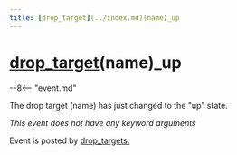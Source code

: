 ```yaml
---
title: [drop_target](../index.md)(name)_up
---
```


# [drop_target](../index.md)(name)_up


--8<-- "event.md"

The drop target (name) has just changed to the "up" state.

*This event does not have any keyword arguments*

Event is posted by [drop_targets:](../config/drop_targets.md)
